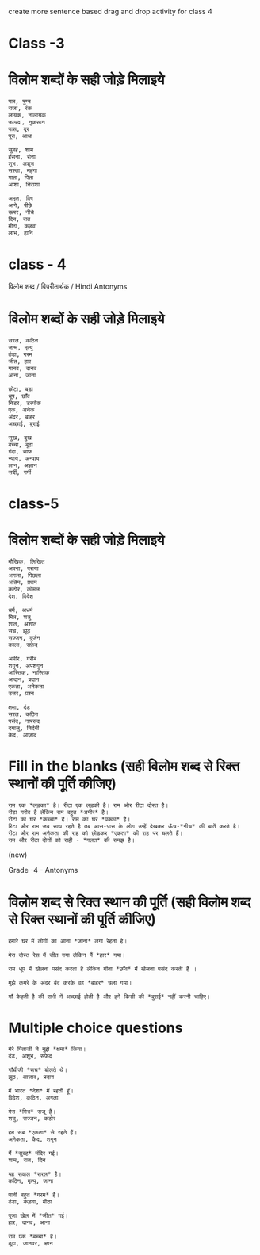 create more sentence based drag and drop activity for class 4

# Class -3

# विलोम शब्दों के सही जोड़े मिलाइये 
```
पाप, पुण्य 
राजा, रंक 
लायक, नालायक 
फायदा, नुकसान 
पास, दूर 
पूरा, आधा 
```

```
सुबह, शाम 
हँसना, रोना 
शुभ, अशुभ 
सस्ता, महंगा 
माता, पिता 
आशा, निराशा 
```

```
अमृत, विष 
आगे, पीछे 
ऊपर, नीचे 
दिन, रात 
मीठा, कड़वा 
लाभ, हानि 
```
# class - 4 
विलोम शब्द / विपरीतार्थक / Hindi Antonyms
# विलोम शब्दों के सही जोड़े मिलाइये 
```
सरल, कठिन 
जन्म, मृत्यु 
ठंडा, गरम 
जीत, हार 
मानव, दानव 
आना, जाना 
```

```
छोटा, बड़ा 
धूप, छाँव 
निडर, डरपोक 
एक, अनेक 
अंदर, बाहर 
अच्छाई, बुराई 
```

```
सुख, दुख 
बच्चा, बूढ़ा 
गंदा, साफ़ 
न्याय, अन्याय 
ज्ञान, अज्ञान 
सर्दी, गर्मी 
```
# class-5
# विलोम शब्दों के सही जोड़े मिलाइये
```
मौखिक, लिखित 
अपना, पराया 
अगला, पिछला 
अंतिम, प्रथम 
कठोर, कोमल 
देश, विदेश 
```

```
धर्म, अधर्म 
मित्र, शत्रु 
शांत, अशांत 
सच, झूठ 
सज्जन, दुर्जन 
काला, सफ़ेद 
```

```
अमीर, गरीब 
शगुन, अपशगुन 
आस्तिक, नास्तिक 
आदान, प्रदान 
एकता, अनेकता 
उत्तर, प्रश्न 
```

```
क्षमा, दंड 
सरल, कठिन 
पसंद, नापसंद 
दयालु, निर्दयी 
कैद, आज़ाद
```
# Fill in the blanks (सही विलोम शब्द से रिक्त स्थानों की पूर्ति कीजिए)

```
राम एक *लड़का* है। रीटा एक लड़की है। राम और रीटा दोस्त है। 
रीटा गरीब है लेकिन राम बहुत *अमीर* है। 
रीटा का घर *कच्चा* है। राम का घर *पक्का* है। 
रिटा और राम जब साथ रहते है तब आस-पास के लोग उन्हें देखकर ऊँच-*नीच* की बातें करते है। 
रीटा और राम अनेकता की राह को छोड़कर *एकता* की राह पर चलते हैं। 
राम और रीटा दोनों को सही - *गलत* की समझ है। 
```
(new)

Grade -4 - Antonyms

#  विलोम शब्द से रिक्त स्थान की पूर्ति (सही विलोम शब्द से रिक्त स्थानों की पूर्ति कीजिए)

```
हमारे घर में लोगों का आना *जाना* लगा रेहता है। 

मेरा दोस्त रेस में जीत गया लेकिन मैं *हार* गया। 

राम धूप में खेलना पसंद करता है लेकिन गीता *छाँव* में खेलना पसंद करती है ।

मुझे कमरे के अंदर बंद करके वह *बाहर* चला गया।  

माँ केहती है की सभी में अच्छाई होती है और हमें किसी की *बुराई* नहीं करनी चाहिए।  
```

# Multiple choice questions

```
मेरे पिताजी ने मुझे *क्षमा* किया। 
दंड, अशुभ, सफ़ेद 

गाँधीजी *सच* बोलते थे। 
झूठ, आज़ाद, प्रदान 

मैं भारत *देश* में रहती हूँ। 
विदेश, कठिन, अगला 

मेरा *मित्र* राजू है। 
शत्रु, सज्जन, कठोर 

हम सब *एकता* से रहते हैं। 
अनेकता, कैद, शगुन 
```

```
मैं *सुबह* मंदिर गई। 
शाम, रात, दिन 

यह सवाल *सरल* है। 
कठिन, मृत्यु, जाना 

पानी बहुत *गरम* है। 
ठंडा, कड़वा, मीठा 

पूजा खेल में *जीत* गई। 
हार, दानव, आना 

राम एक *बच्चा* है। 
बूढ़ा, जानवर, ज्ञान 
```







